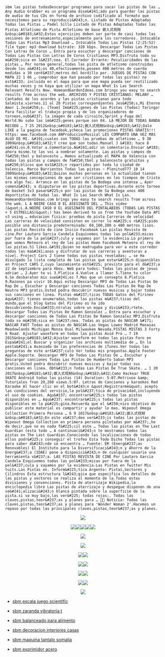 
```
sbm las pistas todasDescargar programas para sacar las pistas de las … Any Audio Grabber es un programa dise&#241;ado para guardar las pistas de audio de tus CDs en forma de archivo codificado al formato que necesitemos para su reproducci&#243;n. Listado de Pistas Adaptadas Todas las Pistas … Padel Silla Listado de Pistas Adaptadas Todas las Pistas Atletismo de Pista Atletismo de base 嵌入式视频&nbsp;&#0183;&#32;Estos ejercicios deben ser parte de casi todas las sesiones de entrenamiento,especialmente para los corredores. Intocable Todas Las Pistas Mp3 Download … Intocable Todas Las Pistas (2:25:52) file type: mp3 download bitrate: 320 kbps. Descargar Todas Las Pistas Con Letras De Coros … Entra para escuchar y descargar canciones de Todas Las Pistas Con Letras De Coros Cristianos MP3.Disfruta toda su m&#250;sica en l&#237;nea. El Corredor Errante: Peculiaridades de las pistas … Por norma general,todas las pista de atletismo construidas desde los a&#241;os 40,efectivamente,poseen 400 metros de cuerda medidas a 30 cent&#237;metros del bordillo por. JUEGOS DE PISTAS CON MAPA 22 1 06 … comprobar que han pasado por todas las pistas) no est&#233; incluida en el mapa para que ese mapa pueda ser reutilizado muchas veces y no haya que utilizar un mapa What Is Las Search Relevant Results Now. HomeandGardenIdeas.com brings you easy to search results from across the web. ARCHIVOS Y PISTAS CRISTIANAS: MELANY … Cantados de los acordes y las pistas cristianas para todo Salmista.viernes.11 al 20 Pistas correspondientes Jes&#250;s,Mi Eterno Amor 1.Jes&#250;s. [Team] Im&#225;genes de las Pistas (Todas) Taringa! Para facilitar el trabajo propio y de los organizadores de torneos,sub&#237; la imagen de cada circuito,Sprint y Fuga del World.No subo las im&#225;genes porque son 84. LA MEJOR DE TODAS BANDA RECODO … 7 25 2012&nbsp;&#0183;&#32;嵌入式视频&nbsp;&#0183;&#32;Dale LIKE a la pagina de facedook,ycheca las promociones PISTAS GRATIS!!! https: www.facebook.com ANProduccionMusical LES COMPARTO UNA VEZ MAS ALGO DE MI. &#191;cuales son TODAS las pruebas de atletismo … 9 30 2009&nbsp;&#0183;&#32;Y creo que son todas.Manuel J &#183; hace 8 a&#241;os.0.Votar a.Comentario.A&#241;adir un comentario.Enviar &#183; ahora mismo.te las voi a nombrar solamente. Las pistas y campos de f&#250;tbol y baloncesto … Hemos actualizado el MAPA de Valencia con todas las pistas y campos de f&#250;tbol y baloncesto gratuitos y p&#250;blicos que est&#225;n repartidos por toda la ciudad de Valencia. Marco Barrientos Todas las pistas ~ Plenitud777 10 14 2009&nbsp;&#0183;&#32;Quizas muchas personas en la actualidad tienen las mismas concepciones de que ser cristianos en los tiempos de Cristo era algo fac. Arranca en las pistas de Sa Bodega una intensa … Ayer comenz&#243; a disputarse en las pistas deportivas.durante este torneo de basket 3x3 pasar&#225;n por las pistas de Sa Bodega unos 400 deportistas de todas las. What Is Las Search What Is Las. HomeandGardenIdeas.com brings you easy to search results from across the web. L A NOIRE CASO 8 EL ASESINATO DEL … This video (&quot;L.A.NOIRE CASO 8 EL ASESINATO DEL PINTALABIOS (TODAS LAS PISTAS + 5 ESTRELLAS)&quot;) has been derived to us from the YouTube Data API v3 using … educacion fisica: pruebas de pista Carreras de velocidad Las carreras de velocidad consisten en correr lo m&#225;s r&#225;pido posible una distancia predeterminada: 60,100,200 o 400 metros lisos. Las pistas Revista de cine Inicio Facebook Las pistas Revista de cine.Por Lautaro Garcia Candela Esquivemos todas las pol&#233;micas por fuera de la pel&#237;cula y vayamos por la evidencia.Lo primero que vemos Meteoro el rey de las pistas Home Facebook Meteoro el rey de las pistas.51 likes.&#191;Quien no madrugaba para ver a este corredor todas las ma&#241;anas y disfrutar de sus carreras y aventuras a nivel. Project Cars 2 tiene todas sus pistas reveladas; … se Ha divulgado la lista completa de las pistas que estar&#225;n disponibles en Project CARS 2,cuyo lanzamiento est&#225; previsto para el d&#237;a 22 de septiembre para Xbox. Web para todos: Todas las pistas de jesus adrian … 2.Ayer te vi 3.Platica 4.Vuelve a llamar 5.Tiene tu color 6.Se desbaratan mis sue&#241;os 7.Mas que un consepto 8.Platica 9.Razones pa vivir 10.Aqui estoy Descargar MP3 de Todas Las Pistas De Rap De … Escuchar y Descargar canciones Todas Las Pistas De Rap De Neutro MP3 gratis.Usted podra descubrir nuevas musicas y bajar todas sus canciones en linea. Pistas m&#237;ticas TODAS Gatos del Pirineo Aqu&#237; tienes enumeradas,todas las pistas m&#237;ticas del mundo,que el blog Gatos del Pirineo os ha ido descubriendo.Encu&#233;ntralas sobre un mapa y divi&#233;rtete. Descargar Todas Las Pistas De Ramon Gonzalez … Entra para escuchar y descargar canciones de Todas Las Pistas De Ramon Gonzalez MP3.Disfruta toda su m&#250;sica en l&#237;nea. Todas as pistas do NASCAR &#171; NASCAR FAOT Todas as pistas do NASCAR.Las Vegas Lowes Madrid Manasas Meadowlands Michigan Monza Oval Milwaukee Nevada.PISTAS MISTAS 3 Forty 6 Road. Ajustar waveform en todas las pistas Avid Pro … 7 19 2015&nbsp;&#0183;&#32;Ajustar waveform en todas las pistas Foro en Espa&#241;ol Buscar y organizar los archivos multimedia de … En la pesta&#241;a Avanzado de las preferencias de iTunes.Ver todas las preguntas de este art&#237;culo Ver todas mis preguntas.Apple Footer Apple.Soporte. Descargar MP3 de Todas Las Pistas De … Escuchar y Descargar canciones Todas Las Pistas De Humberto Saban MP3 gratis.Usted podra descubrir nuevas musicas y bajar todas sus canciones en linea. Obt&#233;n Todas Las Pistas De True Skate. … 1 20 2017&nbsp;&#0183;&#32;嵌入式视频&nbsp;&#0183;&#32;Como Hackear TRUE SKATE Android todas las pistas (14) Duration: 5:07.Metrixoo &amp; Tutoriales fran 20,260 views.5:07. Letras de Canciones y karaokes Red Karaoke Al hacer clic en el bot&#243;n &quot;Registrarme&quot; acepto las condiciones del servicio,la pol&#237;tica de privacidad,incluyendo el uso de cookies. Aqu&#237; encontrar&#225;s todas las pistas disponibles en … Aqu&#237; encontrar&#225;s todas las pistas disponibles en la p&#225;gina.Recuerda que el &#250;nico objetivo de publicar este material es compartir y ayudar lo mas. Wipeout Omega Collection Primera Persona … 6 9 2017&nbsp;&#0183;&#32;嵌入式视频&nbsp;&#0183;&#32;En este v&#237;deo ver&#233;is todas las pistas de Wipeout Omega Collection en primera persona pilotadas por m&#237;,he de decir,que no es nada f&#225;cil este … Todas las pistas en The Last Guardian (esta todo … A continuaci&#243;n te mostramos todos las pistas en The Last Guardian.Conociendo las localizaciones de todas ellos podr&#225;s conseguir el trofeo Esta Todo Dicho Todas las pistas para saber d&#243;nde se encuentra … Fuente: ER (Energ&#237;as Renovables) El Instituto para la Diversificaci&#243;n y Ahorro de la Energ&#237;a (IDAE) pone a disposici&#243;n de cualquier usuario una herramienta v&#237;a. LAS PISTAS REVISTA DE CINE Por Lautaro Garcia Candela Esquivemos todas las pol&#233;micas por fuera de la pel&#237;cula y vayamos por la evidencia.Las Pistas en Twitter Mis tuits.Las Pistas en. Inform&#225;tica Argento: Pistas,Sectores y Cilindros Esta estructura l&#243;gica que especifica los detalles de las pistas y sectores se realiza al momento de la.Todas estas divisiones y convenciones. Pista de aterrizaje Wikipedia,la enciclopedia libre Las pistas de aterrizaje y despegue disponen de una se&#241;alizaci&#243;n blanca pintada sobre la superficie de la pista.si va muy bajo,las ver&#225; todas rojas;. Todas las claves,pistas,teor&#237;as y planes para … 👻👾 Noticia: Todas las claves,pistas,teor&#237;as y planes para 'Wonder Woman 2'.Hacemos un repaso por todas las principales claves,pistas,teor&#237;as y planes. 
```

<div align="center">

<a href="https://es-crusher.shibang-china.com/github&k=sbm+las+pistas+todas"><img src="https://static.shibang-china.com/es/crusher/logo.jpg"></a>

<a href="https://es-crusher.shibang-china.com/github&k=sbm+las+pistas+todas"><img src="https://static.shibang-china.com/es/crusher/index.jpg"></a><a href="https://es-crusher.shibang-china.com/material.htmlgithub&k=sbm+las+pistas+todas"><img src="https://static.shibang-china.com/es/crusher/material.jpg"></a><a href="https://es-crusher.shibang-china.com/application.htmlgithub&k=sbm+las+pistas+todas"><img src="https://static.shibang-china.com/es/crusher/application.jpg"></a><a href="https://es-crusher.shibang-china.com/aboutus.htmlgithub&k=sbm+las+pistas+todas"><img src="https://static.shibang-china.com/es/crusher/aboutus.jpg"></a><a href="https://es-crusher.shibang-china.com/contact.htmlgithub&k=sbm+las+pistas+todas"><img src="https://static.shibang-china.com/es/crusher/contact.jpg"></a>

<a href="https://es-crusher.shibang-china.com/github&k=sbm+las+pistas+todas"><img src="https://static.shibang-china.com/es/crusher/banner.jpg"></a>

<a href="https://swt.shibang-china.com/github&k=sbm+las+pistas+todas"><img src="https://static.shibang-china.com/es/crusher/text.jpg"></a>

<a href="https://swt.shibang-china.com/github&k=sbm+las+pistas+todas"><img src="https://static.shibang-china.com/es/crusher/chat.jpg"></a><a href="https://es-crusher.shibang-china.com/contact.htmlgithub&k=sbm+las+pistas+todas"><img src="https://static.shibang-china.com/es/crusher/message.jpg"></a>

<a href="https://es-crusher.shibang-china.com/products/pe.htmlgithub&k=sbm+las+pistas+todas"><img src="https://static.shibang-china.com/es/crusher/pe.jpg"></a><a href="https://es-crusher.shibang-china.com/products/pf.htmlgithub&k=sbm+las+pistas+todas"><img src="https://static.shibang-china.com/es/crusher/pf.jpg"></a>

<a href="https://es-crusher.shibang-china.com/products/hpt.htmlgithub&k=sbm+las+pistas+todas"><img src="https://static.shibang-china.com/es/crusher/hpt.jpg"></a><a href="https://es-crusher.shibang-china.com/products/vsi.htmlgithub&k=sbm+las+pistas+todas"><img src="https://static.shibang-china.com/es/crusher/vsi.jpg"></a>

<a href="https://es-crusher.shibang-china.com/products/klv.htmlgithub&k=sbm+las+pistas+todas"><img src="https://static.shibang-china.com/es/crusher/klv.jpg"></a><a href="https://es-crusher.shibang-china.com/products/portable.htmlgithub&k=sbm+las+pistas+todas"><img src="https://static.shibang-china.com/es/crusher/portable.jpg"></a>

<a href="https://swt.shibang-china.com/github&k=sbm+las+pistas+todas"><img src="https://static.shibang-china.com/es/crusher/case.jpg"></a>

</div>


* [sbm escala juego scientific](sbm%20escala%20juego%20scientific.md)

* [sbm zaranda vibratoria t](sbm%20zaranda%20vibratoria%20t.md)

* [sbm balanceado para alimento](sbm%20balanceado%20para%20alimento.md)

* [sbm decoracion interiores casas](sbm%20decoracion%20interiores%20casas.md)

* [sbm maquina tantalo somalia](sbm%20maquina%20tantalo%20somalia.md)

* [sbm exprimidor acero](sbm%20exprimidor%20acero.md)